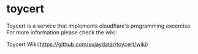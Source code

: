 # toycert
Toycert is a service that implements cloudflare's programming excercise. 
For more information please check the wiki:

Toycert Wiki(https://github.com/sujaydatar/toycert/wiki)
